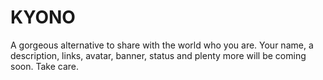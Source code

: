 # KYONO

A gorgeous alternative to share with the world who you are. Your name, a description, links, avatar, banner, status and plenty more will be coming soon. Take care.
